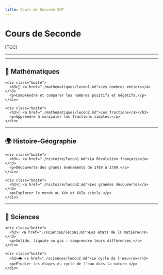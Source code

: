 ```yaml
---
title: Cours de Seconde SNT
---
```


# Cours de Seconde

[TOC]

---

<link rel="stylesheet" href="../assets/style.css" />

---

## 📐 Mathématiques

<div class="cours-section">
  <div class="boites-lecons">

    <div class="boite">
      <h3>🔢 <a href="./mathematiques/lecon1.md">Les nombres entiers</a></h3>
      <p>Comprendre et comparer les nombres positifs et négatifs.</p>
    </div>

    <div class="boite">
      <h3>🧮 <a href="./mathematiques/lecon2.md">Les fractions</a></h3>
      <p>Apprendre à manipuler les fractions simples.</p>
    </div>

  </div>
</div>

---

## 🌍 Histoire-Géographie

<div class="cours-section">
  <div class="boites-lecons">

    <div class="boite">
      <h3>⚔️ <a href="./histoire/lecon1.md">La Révolution française</a></h3>
      <p>Découverte des grands événements de 1789 à 1799.</p>
    </div>

    <div class="boite">
      <h3>🧭 <a href="./histoire/lecon2.md">Les grandes découvertes</a></h3>
      <p>Explorer le monde au XVe et XVIe siècle.</p>
    </div>

  </div>
</div>

---

## 🧪 Sciences

<div class="cours-section">
  <div class="boites-lecons">

    <div class="boite">
      <h3>💧 <a href="./sciences/lecon1.md">Les états de la matière</a></h3>
      <p>Solide, liquide ou gaz : comprendre leurs différences.</p>
    </div>

    <div class="boite">
      <h3>🌦️ <a href="./sciences/lecon2.md">Le cycle de l'eau</a></h3>
      <p>Étudier les étapes du cycle de l'eau dans la nature.</p>
    </div>

  </div>
</div>
